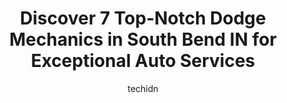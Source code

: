 ---
layout: ampstory
image: https://images.unsplash.com/photo-1653047256226-5abbfa82f1d7?ixlib=rb-4.0.3&ixid=MnwxMjA3fDB8MHxwaG90by1wYWdlfHx8fGVufDB8fHx8&auto=format&fit=crop&w=640&h=853&q=80
author: techidn
featured: false
description: If youre in need of trustworthy and skilled Dodge Mechanic in South Bend IN, USA, youll be pleased to discover the 7 best Dodge Mechanic in town. Their expertise and commitment to customer
title: Discover 7 Top-Notch Dodge Mechanics in South Bend IN for Exceptional Auto Services
cover:
   title: Discover 7 Top-Notch Dodge Mechanics in South Bend IN for Exceptional Auto Services
   subtitle: Rickpate
   background: https://images.unsplash.com/photo-1653047256226-5abbfa82f1d7?ixlib=rb-4.0.3&ixid=MnwxMjA3fDB8MHxwaG90by1wYWdlfHx8fGVufDB8fHx8&auto=format&fit=crop&w=640&h=853&q=80

pages: 
 - layout: thirds
   top: <h1>#1 Ricks Auto Service</h1>
   bottom: "<p>Had an excellent experience at Ricks Auto Care. Service was great. Employees were extremely polite and helpful. Definitely would recommend to others.</p>"
   background: https://www.knot35.com/toplist/wp-content/uploads/2023/06/best-dodge-mechanic-1-in-south-bend-in-1685839182.jpeg
   backgroundblur: true
 - layout: thirds
   top: <h1>#2 R&B Car Company</h1>
   bottom: "<p>3811 S Michigan St, South Bend, IN 46614, United States</p>"
   background: https://www.knot35.com/toplist/wp-content/uploads/2023/06/best-dodge-mechanic-2-in-south-bend-in-1685839182.jpeg
   cta:
      link: https://www.knot35.com/toplist/discover-7-top-notch-dodge-mechanics-in-south-bend-in-for-exceptional-auto-services/
      text: Discover 7 Top-Notch Dodge Mechanics in South Bend IN for Exceptional Auto Services
 - layout: thirds
   top: <h1>#3 Omari Auto Sales</h1>
   bottom: "<p>816 S Michigan St, South Bend, IN 46601, United States</p>"
   background: https://www.knot35.com/toplist/wp-content/uploads/2023/06/best-dodge-mechanic-3-in-south-bend-in-1685839183.jpeg
   cta:
      link: https://www.knot35.com/toplist/discover-7-top-notch-dodge-mechanics-in-south-bend-in-for-exceptional-auto-services/
      text: Discover 7 Top-Notch Dodge Mechanics in South Bend IN for Exceptional Auto Services
 - layout: thirds
   top: <h1>#4 Daves Garage</h1>
   bottom: "<p>2900 S Main St, South Bend, IN 46614, United States</p>"
   background: https://images.unsplash.com/photo-1489648022186-8f49310909a0?ixlib=rb-4.0.3&ixid=MnwxMjA3fDB8MHxwaG90by1wYWdlfHx8fGVufDB8fHx8&auto=format&fit=crop&w=640&h=853&q=80
   cta:
      link: https://www.knot35.com/toplist/discover-7-top-notch-dodge-mechanics-in-south-bend-in-for-exceptional-auto-services/
      text: Discover 7 Top-Notch Dodge Mechanics in South Bend IN for Exceptional Auto Services
 - layout: thirds
   top: <h1>#5 Veldmans Auto Parts, Inc.</h1>
   bottom: "<p>25926 IN-2, South Bend, IN 46619, United States</p>"
   background: https://images.unsplash.com/photo-1561679660-d00ee1e0dc8e?ixlib=rb-4.0.3&ixid=MnwxMjA3fDB8MHxwaG90by1wYWdlfHx8fGVufDB8fHx8&auto=format&fit=crop&w=640&h=853&q=80
   cta:
      link: https://www.knot35.com/toplist/discover-7-top-notch-dodge-mechanics-in-south-bend-in-for-exceptional-auto-services/
      text: Discover 7 Top-Notch Dodge Mechanics in South Bend IN for Exceptional Auto Services
 - layout: thirds
   top: <h1>#6 Tims Auto Repair</h1>
   bottom: "<p>141 E Ireland Rd, South Bend, IN 46614, United States</p>"
   background: https://images.unsplash.com/photo-1580610447943-1bfbef5efe07?ixlib=rb-4.0.3&ixid=MnwxMjA3fDB8MHxwaG90by1wYWdlfHx8fGVufDB8fHx8&auto=format&fit=crop&w=640&h=853&q=80
   cta:
      link: https://www.knot35.com/toplist/discover-7-top-notch-dodge-mechanics-in-south-bend-in-for-exceptional-auto-services/
      text: Discover 7 Top-Notch Dodge Mechanics in South Bend IN for Exceptional Auto Services
 - layout: thirds
   top: <h1>#7 Ricks Auto Body Shop</h1>
   bottom: "<p>55259 Mayflower Rd, South Bend, IN 46628, United States</p>"
   background: https://images.unsplash.com/photo-1591393223703-56fe1347ac62?ixlib=rb-4.0.3&ixid=MnwxMjA3fDB8MHxwaG90by1wYWdlfHx8fGVufDB8fHx8&auto=format&fit=crop&w=640&h=853&q=80
   cta:
      link: https://www.knot35.com/toplist/discover-7-top-notch-dodge-mechanics-in-south-bend-in-for-exceptional-auto-services/
      text: Discover 7 Top-Notch Dodge Mechanics in South Bend IN for Exceptional Auto Services
 - layout: thirds
   middle: Continue reading...
   background: https://images.unsplash.com/photo-1552083974-186346191183?ixlib=rb-4.0.3&ixid=MnwxMjA3fDB8MHxwaG90by1wYWdlfHx8fGVufDB8fHx8&auto=format&fit=crop&w=640&h=853&q=80
   cta:
      link: https://www.knot35.com/toplist/discover-7-top-notch-dodge-mechanics-in-south-bend-in-for-exceptional-auto-services/
      text: Discover 7 Top-Notch Dodge Mechanics in South Bend IN for Exceptional Auto Services
      
---
